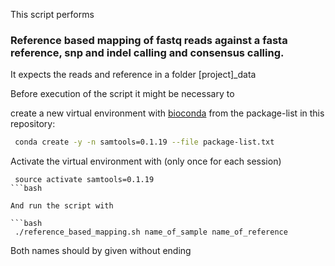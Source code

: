 This script performs 
### Reference based mapping of fastq reads against a fasta reference, snp and indel calling and consensus calling.
It expects the reads and reference in a folder [project]_data

Before execution of the script it might be necessary to 

create a new virtual environment with [bioconda](http://bioconda.github.io/) from the package-list in this repository:

```bash
 conda create -y -n samtools=0.1.19 --file package-list.txt
```

Activate the virtual environment with (only once for each session)

```
 source activate samtools=0.1.19
```bash

And run the script with

```bash 
 ./reference_based_mapping.sh name_of_sample name_of_reference
```
Both names should by given without ending
